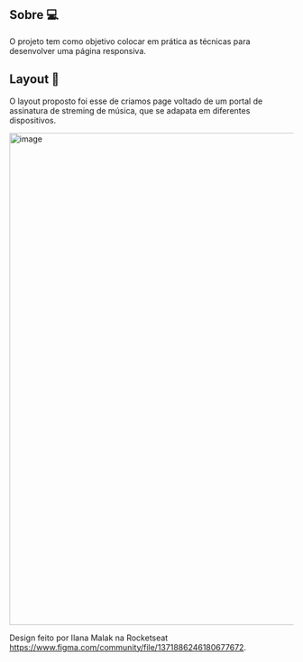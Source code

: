 ## Sobre 💻
O projeto tem como objetivo colocar em prática as técnicas para desenvolver uma página responsiva.

## Layout 📌
O layout proposto foi esse de criamos page voltado de um portal de assinatura de streming de música, que se adapata em diferentes dispositivos.

<img width="873" alt="image" src="https://github.com/user-attachments/assets/64c6625d-d16f-4bf1-b14b-0a89885a9430">

Design feito por Ilana Malak na Rocketseat https://www.figma.com/community/file/1371886246180677672.
